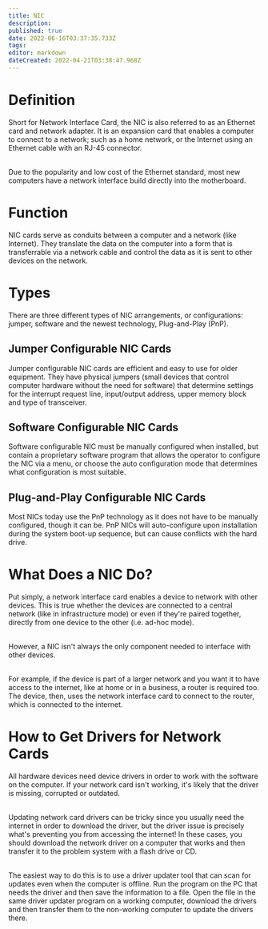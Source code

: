 ```yaml
---
title: NIC
description: 
published: true
date: 2022-06-16T03:37:35.733Z
tags: 
editor: markdown
dateCreated: 2022-04-21T03:38:47.968Z
---
```


# Definition
Short for Network Interface Card, the NIC is also referred to as an Ethernet card and network adapter. It is an expansion card that enables a computer to connect to a network; such as a home network, or the Internet using an Ethernet cable with an RJ-45 connector.

<br>Due to the popularity and low cost of the Ethernet standard, most new computers have a network interface build directly into the motherboard.</br>

# Function

NIC cards serve as conduits between a computer and a network (like Internet). They translate the data on the computer into a form that is transferrable via a network cable and control the data as it is sent to other devices on the network.

# Types

There are three different types of NIC arrangements, or configurations: jumper, software and the newest technology, Plug-and-Play (PnP).

## Jumper Configurable NIC Cards

Jumper configurable NIC cards are efficient and easy to use for older equipment. They have physical jumpers (small devices that control computer hardware without the need for software) that determine settings for the interrupt request line, input/output address, upper memory block and type of transceiver.

## Software Configurable NIC Cards

Software configurable NIC must be manually configured when installed, but contain a proprietary software program that allows the operator to configure the NIC via a menu, or choose the auto configuration mode that determines what configuration is most suitable.

## Plug-and-Play Configurable NIC Cards

Most NICs today use the PnP technology as it does not have to be manually configured, though it can be. PnP NICs will auto-configure upon installation during the system boot-up sequence, but can cause conflicts with the hard drive.

# What Does a NIC Do?
Put simply, a network interface card enables a device to network with other devices. This is true whether the devices are connected to a central network (like in infrastructure mode) or even if they're paired together, directly from one device to the other (i.e. ad-hoc mode).

<br>However, a NIC isn't always the only component needed to interface with other devices.</br>

<br>For example, if the device is part of a larger network and you want it to have access to the internet, like at home or in a business, a router is required too. The device, then, uses the network interface card to connect to the router, which is connected to the internet.</br>

# How to Get Drivers for Network Cards
All hardware devices need device drivers in order to work with the software on the computer. If your network card isn't working, it's likely that the driver is missing, corrupted or outdated.

<br>Updating network card drivers can be tricky since you usually need the internet in order to download the driver, but the driver issue is precisely what's preventing you from accessing the internet! In these cases, you should download the network driver on a computer that works and then transfer it to the problem system with a flash drive or CD.</br>

<br>The easiest way to do this is to use a driver updater tool that can scan for updates even when the computer is offline. Run the program on the PC that needs the driver and then save the information to a file. Open the file in the same driver updater program on a working computer, download the drivers and then transfer them to the non-working computer to update the drivers there.</br>
